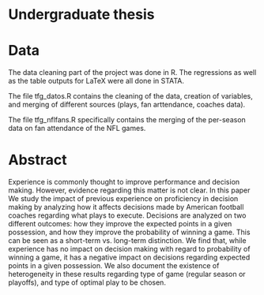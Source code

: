 # Undergraduate thesis 

# Data
The data cleaning part of the project was done in R. The regressions as well as the table outputs for LaTeX were all done in STATA.

The file tfg_datos.R contains the cleaning of the data, creation of variables, and merging of different sources (plays, fan arttendance, coaches data). 

The file tfg_nflfans.R specifically contains the merging of the per-season data on fan attendance of the NFL games.

# Abstract
Experience is commonly thought to improve performance and decision making. However, evidence regarding this matter is not clear. In this paper We study the impact of previous experience on proficiency in decision making by analyzing how it affects decisions made by American football coaches regarding what plays to execute. Decisions are analyzed on two different outcomes: how they improve the expected points in a given possession, and how they improve the probability of winning a game. This can be seen as a short-term vs. long-term distinction. We find that, while experience has no impact on decision making with regard to probability of winning a game, it has a negative impact on decisions regarding expected points in a given possession. We also document the existence of heterogeneity in these results regarding type of game (regular season or playoffs), and type of optimal play to be chosen.
